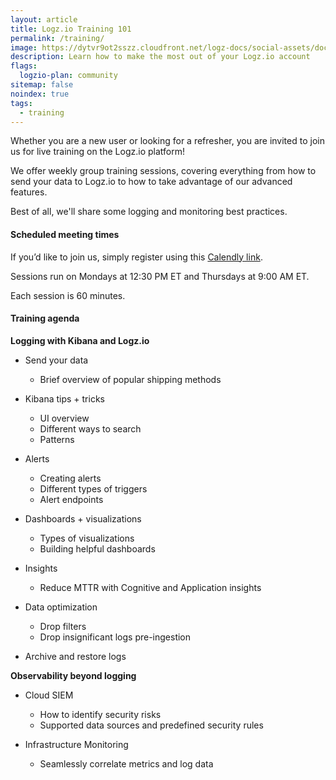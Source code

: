 ```yaml
---
layout: article
title: Logz.io Training 101
permalink: /training/
image: https://dytvr9ot2sszz.cloudfront.net/logz-docs/social-assets/docs-social.jpg
description: Learn how to make the most out of your Logz.io account
flags:
  logzio-plan: community
sitemap: false
noindex: true
tags:
  - training
---
```


<!--
Learn more about how you can enhance and optimze your Logz.io account:

* [Learn about the Logz.io platform](https://logz.io/learn/logz-io-platform-demo/)
* [Ship data through the Telemetry Collector](https://logz.io/learn/telemetry-collector/)
* [Parse your logs with Logz.io](https://logz.io/learn/parsing-your-log-data-with-logz-io/)

[And more](https://logz.io/learn/video/)!
-->


Whether you are a new user or looking for a refresher, you are invited to join us for live training on the Logz.io platform!

We offer weekly group training sessions, covering everything from how to send your data to Logz.io to how to take advantage of our advanced features.

Best of all, we'll share some logging and monitoring best practices.

#### Scheduled meeting times

If you’d like to join us, simply register using this [Calendly link](https://calendly.com/stevemccabe-logz/logz-io-training-101).

Sessions run on Mondays at 12:30 PM ET and Thursdays at 9:00 AM ET. 

Each session is 60 minutes.

#### Training agenda

**Logging with Kibana and Logz.io**

* Send your data
  * Brief overview of popular shipping methods


* Kibana tips + tricks
    * UI overview
    * Different ways to search
    * Patterns

* Alerts
    * Creating alerts
    * Different types of triggers
    * Alert endpoints

* Dashboards + visualizations
    * Types of visualizations
    * Building helpful dashboards

* Insights
    * Reduce MTTR with Cognitive and Application insights

* Data optimization
    * Drop filters
    * Drop insignificant logs pre-ingestion

* Archive and restore logs

**Observability beyond logging**

* Cloud SIEM
    * How to identify security risks
    * Supported data sources and predefined security rules

* Infrastructure Monitoring
    * Seamlessly correlate metrics and log data